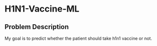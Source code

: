 # H1N1-Vaccine-ML

## Problem Description

My goal is to predict whether the patient should take h1n1 vaccine or not.
